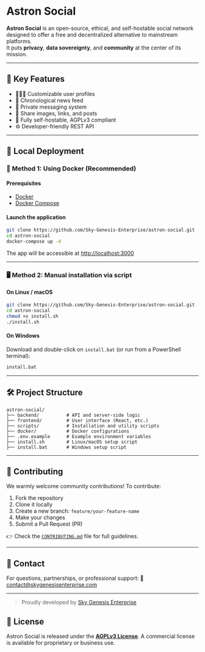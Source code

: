 # Astron Social

**Astron Social** is an open-source, ethical, and self-hostable social network designed to offer a free and decentralized alternative to mainstream platforms.  
It puts **privacy**, **data sovereignty**, and **community** at the center of its mission.

---

## 🚀 Key Features

- 🧑‍🤝‍🧑 Customizable user profiles  
- 📢 Chronological news feed  
- 💬 Private messaging system  
- 📸 Share images, links, and posts  
- 🔐 Fully self-hostable, AGPLv3 compliant  
- ⚙️ Developer-friendly REST API

---

## 🔧 Local Deployment

### 🐳 Method 1: Using Docker (Recommended)

#### Prerequisites

- [Docker](https://www.docker.com/)
- [Docker Compose](https://docs.docker.com/compose/)

#### Launch the application

```bash
git clone https://github.com/Sky-Genesis-Enterprise/astron-social.git
cd astron-social
docker-compose up -d
````

The app will be accessible at [http://localhost:3000](http://localhost:3000)

---

### 🖥️ Method 2: Manual installation via script

#### On Linux / macOS

```bash
git clone https://github.com/Sky-Genesis-Enterprise/astron-social.git
cd astron-social
chmod +x install.sh
./install.sh
```

#### On Windows

Download and double-click on `install.bat` (or run from a PowerShell terminal):

```bat
install.bat
```

---

## 🛠️ Project Structure

```
astron-social/
├── backend/          # API and server-side logic
├── frontend/         # User interface (React, etc.)
├── scripts/          # Installation and utility scripts
├── docker/           # Docker configurations
├── .env.example      # Example environment variables
├── install.sh        # Linux/macOS setup script
├── install.bat       # Windows setup script
```

---

## 🤝 Contributing

We warmly welcome community contributions!
To contribute:

1. Fork the repository
2. Clone it locally
3. Create a new branch: `feature/your-feature-name`
4. Make your changes
5. Submit a Pull Request (PR)

👉 Check the [`CONTRIBUTING.md`](./CONTRIBUTING.md) file for full guidelines.

---

## 📩 Contact

For questions, partnerships, or professional support:
📧 [contact@skygenesisenterprise.com](mailto:contact@skygenesisenterprise.com)

---

> Proudly developed by [Sky Genesis Enterprise](https://skygenesisenterprise.com)

## 📜 License

Astron Social is released under the **[AGPLv3 License](https://www.gnu.org/licenses/agpl-3.0.html)**.
A commercial license is available for proprietary or business use.